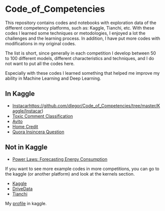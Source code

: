 # Code_of_Competencies

This repository contains codes and notebooks with exploration data of the different competency platforms, such as: Kaggle, Tianchi, etc. With these codes I learned some techniques or metodologies, I enjoyed a lot the challenges and the learning process. In addition, I have  put more codes with modifications in my original codes.

The list is short, since generally in each competition I develop between 50 to 100 different models, different characteristics and techniques, and I do not want to put all the codes here.

Especially with these codes I learned something that helped me improve my ability in Machine Learning and Deep Learning.

## In Kaggle

 * [Instacar]()https://github.com/dlegor/Code_of_Competencies/tree/master/Kaggle/Instacar)
 * [Toxic Comment Classification](https://github.com/dlegor/Code_of_Competencies/tree/master/Kaggle/Toxic_Comment_Classification)
 * [Avito](https://github.com/dlegor/Code_of_Competencies/tree/master/Kaggle/Avito)
 * [Home Credit](https://github.com/dlegor/Code_of_Competencies/tree/master/Kaggle/Home_Credit_Default_Risk)
 * [Quora Insincera Question](https://github.com/dlegor/Code_of_Competencies/tree/master/Kaggle/Quora_Insincere_Questions_Classification)
 
## Not in Kaggle
* [Power Laws: Forecasting Energy Consumption](https://github.com/dlegor/Code_of_Competencies/tree/master/No_Kaggle)


If you want to see more example codes in more competitions, you can go to the kaggle (or another platform) and look at the kernels section.

* [Kaggle](https://www.kaggle.com/)
* [DriveData](https://www.drivendata.org/)
* [Tianchi](https://tianchi.aliyun.com/home/)

My [profile](https://www.kaggle.com/legorreta) in kaggle.

